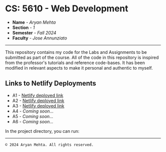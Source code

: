 # CS: 5610 - Web Development

* **Name** _- Aryan Mehta_
* **Section** _- 1_
* **Semester** _- Fall 2024_
* **Faculty** _- Jose Annunziato_
---

This repository contains my code for the Labs and Assignments to be submitted as part of the course. All of the code in this repository is inspired from the professor's tutorials and reference code-bases. It has been modified in relevant aspects to make it personal and authentic to myself.

## Links to Netlify Deployments

* A1 - [Netlify deployed link](https://a1--wonderful-yeot-c88b8d.netlify.app/#/Labs/Lab1)
* A2 - [Netlify deployed link](https://a2--wonderful-yeot-c88b8d.netlify.app/#/Labs/Lab1)
* A3 - [Netlify deployed link](https://a3--wonderful-yeot-c88b8d.netlify.app/#/Labs/Lab1)
* A4 - _Coming soon..._
* A5 - _Coming soon..._
* A6 - _Coming soon..._

In the project directory, you can run:

---
`© 2024 Aryan Mehta. All rights reserved.`
